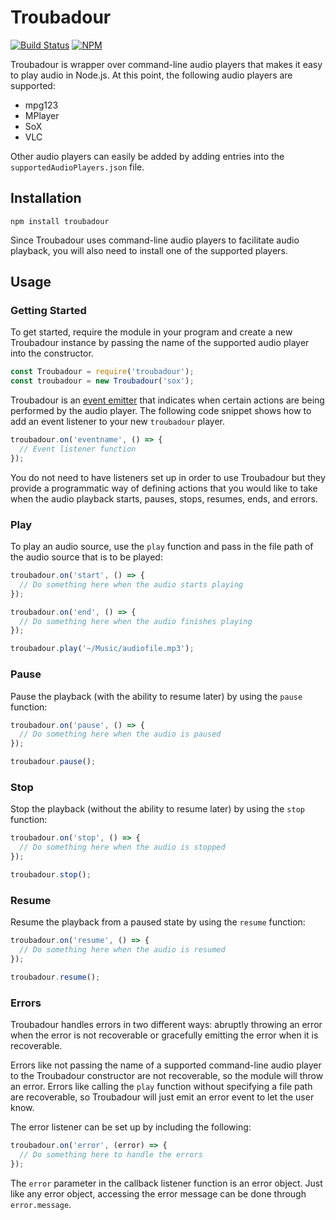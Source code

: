 # Troubadour
[![Build Status](https://travis-ci.org/jaredpetersen/troubadour.svg?branch=master)](https://travis-ci.org/jaredpetersen/troubadour)
[![NPM](https://img.shields.io/npm/v/troubadour.svg)](https://www.npmjs.com/package/troubadour)

Troubadour is wrapper over command-line audio players that makes it easy to play audio in Node.js. At this point, the following audio players are supported:
* mpg123
* MPlayer
* SoX
* VLC

Other audio players can easily be added by adding entries into the `supportedAudioPlayers.json` file.

## Installation
```
npm install troubadour
```
Since Troubadour uses command-line audio players to facilitate audio playback, you will also need to install one of the supported players.

## Usage
### Getting Started
To get started, require the module in your program and create a new Troubadour instance by passing the name of the supported audio player into the constructor.

```javascript
const Troubadour = require('troubadour');
const troubadour = new Troubadour('sox');
```

Troubadour is an [event emitter](https://nodejs.org/api/events.html) that indicates when certain actions are being performed by the audio player. The following code snippet shows how to add an event listener to your new `troubadour` player.

```javascript
troubadour.on('eventname', () => {
  // Event listener function
});
```

You do not need to have listeners set up in order to use Troubadour but they provide a programmatic way of defining actions that you would like to take when the audio playback starts, pauses, stops, resumes, ends, and errors.

### Play
To play an audio source, use the `play` function and pass in the file path of the audio source that is to be played:

```javascript
troubadour.on('start', () => {
  // Do something here when the audio starts playing
});

troubadour.on('end', () => {
  // Do something here when the audio finishes playing
});

troubadour.play('~/Music/audiofile.mp3');
```

### Pause
Pause the playback (with the ability to resume later) by using the `pause` function:

```javascript
troubadour.on('pause', () => {
  // Do something here when the audio is paused
});

troubadour.pause();
```

### Stop
Stop the playback (without the ability to resume later) by using the `stop` function:

```javascript
troubadour.on('stop', () => {
  // Do something here when the audio is stopped
});

troubadour.stop();
```

### Resume
Resume the playback from a paused state by using the `resume` function:

```javascript
troubadour.on('resume', () => {
  // Do something here when the audio is resumed
});

troubadour.resume();
```

### Errors
Troubadour handles errors in two different ways: abruptly throwing an error when the error is not recoverable or gracefully emitting the error when it is recoverable.

Errors like not passing the name of a supported command-line audio player to the Troubadour constructor are not recoverable, so the module will throw an error. Errors like calling the `play` function without specifying a file path are recoverable, so Troubadour will just emit an error event to let the user know.

The error listener can be set up by including the following:

```javascript
troubadour.on('error', (error) => {
  // Do something here to handle the errors
});
```

The `error` parameter in the callback listener function is an error object. Just like any error object, accessing the error message can be done through `error.message`.
